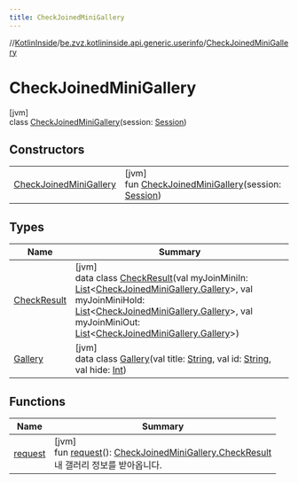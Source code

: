 ```yaml
---
title: CheckJoinedMiniGallery
---
```

//[KotlinInside](../../../index.html)/[be.zvz.kotlininside.api.generic.userinfo](../index.html)/[CheckJoinedMiniGallery](index.html)



# CheckJoinedMiniGallery



[jvm]\
class [CheckJoinedMiniGallery](index.html)(session: [Session](../../be.zvz.kotlininside.session/-session/index.html))



## Constructors


| | |
|---|---|
| [CheckJoinedMiniGallery](-check-joined-mini-gallery.html) | [jvm]<br>fun [CheckJoinedMiniGallery](-check-joined-mini-gallery.html)(session: [Session](../../be.zvz.kotlininside.session/-session/index.html)) |


## Types


| Name | Summary |
|---|---|
| [CheckResult](-check-result/index.html) | [jvm]<br>data class [CheckResult](-check-result/index.html)(val myJoinMiniIn: [List](https://kotlinlang.org/api/latest/jvm/stdlib/kotlin.collections/-list/index.html)&lt;[CheckJoinedMiniGallery.Gallery](-gallery/index.html)&gt;, val myJoinMiniHold: [List](https://kotlinlang.org/api/latest/jvm/stdlib/kotlin.collections/-list/index.html)&lt;[CheckJoinedMiniGallery.Gallery](-gallery/index.html)&gt;, val myJoinMiniOut: [List](https://kotlinlang.org/api/latest/jvm/stdlib/kotlin.collections/-list/index.html)&lt;[CheckJoinedMiniGallery.Gallery](-gallery/index.html)&gt;) |
| [Gallery](-gallery/index.html) | [jvm]<br>data class [Gallery](-gallery/index.html)(val title: [String](https://kotlinlang.org/api/latest/jvm/stdlib/kotlin/-string/index.html), val id: [String](https://kotlinlang.org/api/latest/jvm/stdlib/kotlin/-string/index.html), val hide: [Int](https://kotlinlang.org/api/latest/jvm/stdlib/kotlin/-int/index.html)) |


## Functions


| Name | Summary |
|---|---|
| [request](request.html) | [jvm]<br>fun [request](request.html)(): [CheckJoinedMiniGallery.CheckResult](-check-result/index.html)<br>내 갤러리 정보를 받아옵니다. |

